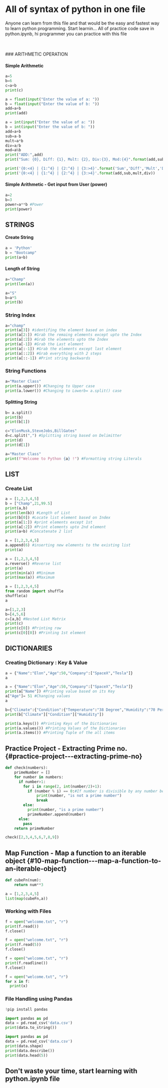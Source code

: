 # All of syntax of python in one file
Anyone can learn from this file and that would be the easy and fastest way to learn python programming. Start learnin...
All of practice code save in python.ipynb, hi programmer you can practice with this file

<br/>
<br/>
###  ARITHMETIC OPERATION

#### Simple Arithmetic

``` python
a=5
b=6
c=a+b
print(c)
```


``` python
a = float(input("Enter the value of a: "))
b = float(input("Enter the value of b: "))
add=a+b
print(add)
```


``` python
a = int(input("Enter the value of a: "))
b = int(input("Enter the value of b: "))
add=a+b
sub=a-b
mult=a*b
div=a/b
mod=a%b
print("ADD:",add)
print("Sum: {0}, Diff: {1}, Mult: {2}, Div:{3}, Mod:{4}".format(add,sub,mult,div,mod)) #Print using Format
```



``` python
print('{0:<4} | {1:^4} | {2:^4} | {3:>4}'.format('Sum','Diff','Mult','Div'))
print('{0:<4} | {1:^4} | {2:^4} | {3:>4}'.format(add,sub,mult,div))
```

#### Simple Arithmetic - Get input from User (power)


``` python
a=2
b=3
power=a**b #Power
print(power)
```

##  STRINGS

#### Create String


``` python
a = 'Python'
b = "Bootcamp"
print(a+b)
```

#### Length of String

``` python
a="Champ"
print(len(a))
```

``` python
a="S"
b=a*5
print(b)
```

### String Index

``` python
a="champ"
print(a[3]) #identifing the element based on index
print(a[2:]) #Grab the remaing elements except upto the Index
print(a[:2]) #Grab the elements upto the Index
print(a[-1]) #Grab the Last element
print(a[:-1]) #Grab the elements except last element
print(a[::2]) #Grab everything with 2 steps
print(a[::-1]) #Print string backwards
```

### String Functions

``` python
a="Master Class"
print(a.upper()) #Changing to Upper case
print(a.lower()) #Changing to Lowerb= a.split() case
```
#### Splitting String

``` python
b= a.split() 
print(b)
print(b[1]) 
```

``` python
c="ElonMusk,SteveJobs,BillGates"
d=c.split(",") #Splitting string based on Delimitter
print(d)
print(d[1])
```

``` python
a="Master Class"
print(f"Welcome to Python {a} !") #Formatting string Literals
```

##  LIST

### Create List

``` python
a = [1,2,3,4,5]
b = ["Champ",21,99.5]
print(a,b)
print(len(b)) #Length of List
print(b[0]) #Locate list element based on Index
print(a[1:]) #print elements except 1st
print(a[:2]) #Print elements upto 2nd element
print(a+b) #Concatenate 2 list
```

``` python
a = [1,2,3,4,5]
a.append(6) #inserting new elements to the existing list
print(a)
```

``` python
a = [1,2,3,4,5]
a.reverse() #Reverse list
print(a)
print(min(a)) #Minimum
print(max(a)) #Maximum 
```

``` python
a = [1,2,3,4,5]
from random import shuffle
shuffle(a)
a
```

``` python
a=[1,2,3]
b=[4,5,6]
c=[a,b] #Nested List Matrix
print(c)
print(c[0]) #Printing row
print(c[0][0]) #Printing 1st element 
```

##  DICTIONARIES

### Creating Dictionary : Key & Value

``` python
a = {"Name":"Elon","Age":50,"Company":["SpaceX","Tesla"]}
a
```

``` python
a = {"Name":"Elon","Age":50,"Company":["SpaceX","Tesla"]}
print(a["Name"]) #Printing value based on its Key
a["Age"]= 51 #Changing values
a
```

``` python
b={"Climate":{"Condition":{"Temperature":"38 Degree","Humidity":"70 Percentage"}}}
print(b["Climate"]["Condition"]["Humidity"])
```

``` python
print(a.keys()) #Printing Keys of the Dictionaries
print(a.values()) #Printing Values of the Dictionaries
print(a.items()) #Printing Tuple of the all items
```

## Practice Project - Extracting Prime no. {#practice-project---extracting-prime-no}

``` python
def check(numbers):
    primeNumber = []
    for number in numbers:
      if number>1:
        for i in range(2, int(number/2)+1):
          if (number % i) == 0:#If number is divisible by any number between 2 and number / 2, it is not prime
              print(number, "is not a prime number")
              break
        else:
          print(number, "is a prime number")
          primeNumber.append(number)
      else:
        pass
    return primeNumber
```

``` python
check([2,3,4,5,6,7,8,9])
```

## Map Function - Map a function to an iterable object {#10-map-function---map-a-function-to-an-iterable-object}

``` python
def cubeFn(num):
    return num**3
```

``` python
a = [1,2,3,4,5]
list(map(cubeFn,a))
```


### Working with Files

``` python
f = open("welcome.txt", "r")
print(f.read())
f.close()
```

``` python
f = open("welcome.txt", "r")
print(f.read(5))
f.close()
```

``` python
f = open("welcome.txt", "r")
print(f.readline())
f.close()
```

``` python
f = open("welcome.txt", "r")
for x in f:
  print(x)
```



### File Handling using Pandas

``` python
!pip install pandas
```

``` python
import pandas as pd
data = pd.read_csv('data.csv')
print(data.to_string()) 
```

``` python
import pandas as pd
data = pd.read_csv('data.csv')
print(data.shape)
print(data.describe())
print(data.head(5)) 
```


## Don't waste your time, start learning with python.ipynb file
